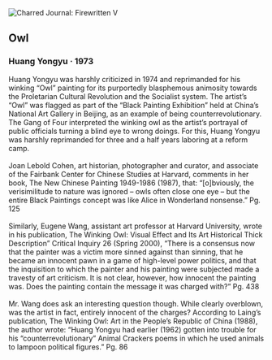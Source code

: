 <div class="artwork-of-the-day">
  <div class="container">
    <div class="img-wrapper">
      <img
        src="https://uploads0.wikiart.org/images/huang-yongyu/owl-1973.jpg"
        alt="Charred Journal: Firewritten V" />
    </div>
    <div class="artwork-detail">
      <div class="artwork-origin"> 
        <h2 class="artwork-name">Owl</h2>
        <h3 class="artist">
          Huang Yongyu
                    ·  1973
        </h3>
      </div>
      <p class="description">
        <span class="artwork-description-text ng-binding" ng-bind-html="viewModel.ArtworkOfTheDay.Description | unsafe">Huang Yongyu was harshly criticized in 1974 and reprimanded for his winking “Owl” painting for its purportedly blasphemous animosity towards the Proletarian Cultural Revolution and the Socialist system. The artist’s “Owl” was flagged as part of the “Black Painting Exhibition” held at China’s National Art Gallery in Beijing, as an example of being counterrevolutionary. The Gang of Four interpreted the winking owl as the artist’s portrayal of public officials turning a blind eye to wrong doings. For this, Huang Yongyu was harshly reprimanded for three and a half years laboring at a reform camp.
<br>
<br>Joan Lebold Cohen, art historian, photographer and curator, and associate of the Fairbank Center for Chinese Studies at Harvard, comments in her book, The New Chinese Painting 1949-1986 (1987), that: “[o]bviously, the verisimilitude to nature was ignored – owls often close one eye – but the entire Black Paintings concept was like Alice in Wonderland nonsense.” Pg. 125
<br>
<br>Similarly, Eugene Wang, assistant art professor at Harvard University, wrote in his publication, The Winking Owl: Visual Effect and Its Art Historical Thick Description” Critical Inquiry 26 (Spring 2000), “There is a consensus now that the painter was a victim more sinned against than sinning, that he became an innocent pawn in a game of high-level power politics, and that the inquisition to which the painter and his painting were subjected made a travesty of art criticism. It is not clear, however, how innocent the painting was. Does the painting contain the message it was charged with?” Pg. 438
<br>
<br>Mr. Wang does ask an interesting question though. While clearly overblown, was the artist in fact, entirely innocent of the charges? According to Laing’s publication, The Winking Owl: Art in the People’s Republic of China (1988), the author wrote: “Huang Yongyu had earlier (1962) gotten into trouble for his “counterrevolutionary” Animal Crackers poems in which he used animals to lampoon political figures.” Pg. 86 </span>
                        <div class="text-shadow-container" ng-show="showShadow" style=""></div>
      </p>
    </div>
  </div>

</div>
